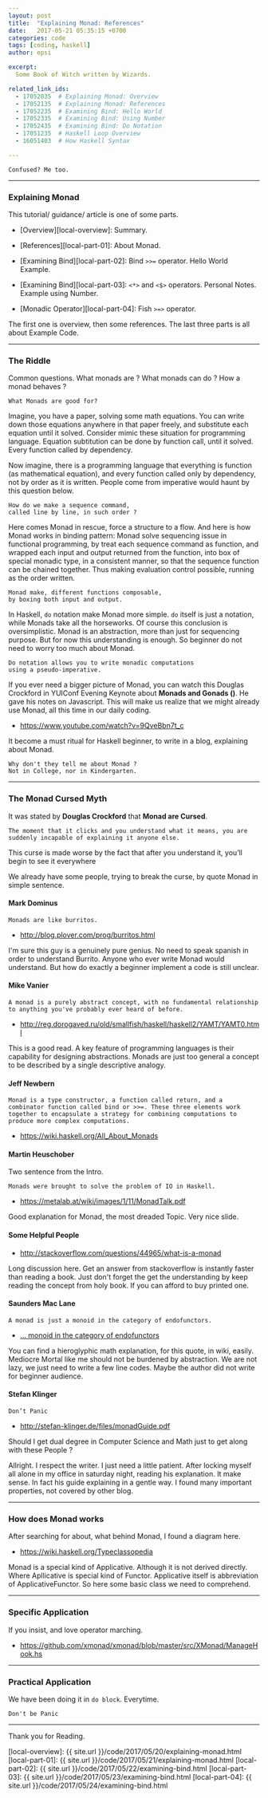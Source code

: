 ```yaml
---
layout: post
title:  "Explaining Monad: References"
date:   2017-05-21 05:35:15 +0700
categories: code
tags: [coding, haskell]
author: epsi

excerpt:
  Some Book of Witch written by Wizards.

related_link_ids: 
  - 17052035  # Explaining Monad: Overview
  - 17052135  # Explaining Monad: References
  - 17052235  # Examining Bind: Hello World
  - 17052335  # Examining Bind: Using Number
  - 17052435  # Examining Bind: Do Notation
  - 17051235  # Haskell Loop Overview
  - 16051403  # How Haskell Syntax

---
```


	Confused? Me too.

-- -- --

### Explaining Monad

This tutorial/ guidance/ article is one of some parts.

*	[Overview][local-overview]: Summary.

*	[References][local-part-01]:
	About Monad.

*	[Examining Bind][local-part-02]: 
	Bind <code>>>=</code> operator.
	Hello World Example.

*	[Examining Bind][local-part-03]: 
	<code><*></code> and <code><$></code> operators.
	Personal Notes. Example using Number.

*	[Monadic Operator][local-part-04]:
	Fish <code>>=></code> operator.

The first one is overview, then some references.
The last three parts is all about Example Code.

-- -- --

### The Riddle

Common questions.
What monads are ?
What monads can do ?
How a monad behaves ?

	What Monads are good for?

Imagine, you have a paper, solving some math equations.
You can write down those equations anywhere in that paper freely,
and substitute each equation until it solved.
Consider mimic these situation for programming language.
Equation subtitution can be done by function call, until it solved.
Every function called by dependency.

Now imagine, there is a programming language
that everything is function (as mathematical equation),
and every function called only by dependency,
not by order as it is written.
People come from imperative would haunt by this question below.

	How do we make a sequence command,
	called line by line, in such order ?

Here comes Monad in rescue, force a structure to a flow.
And here is how Monad works in binding pattern:
Monad solve sequencing issue in functional programming,
by treat each sequence command as function,
and wrapped each input and output returned from the function,
into box of special monadic type, in a consistent manner,
so that the sequence function can be chained together.
Thus making evaluation control possible,
running as the order written.

	Monad make, different functions composable,
	by boxing both input and output.

In Haskell, <code>do</code> notation make Monad more simple.
<code>do</code> itself is just a notation,
while Monads take all the horseworks.
Of course this conclusion is oversimplistic.
Monad is an abstraction, more than just for sequencing purpose.
But for now this understanding is enough.
So beginner do not need to worry too much about Monad.

	Do notation allows you to write monadic computations
	using a pseudo-imperative.

If you ever need a bigger picture of Monad,
you can watch this Douglas Crockford in YUIConf Evening Keynote
about **Monads and Gonads ()**. He gave his notes on Javascript.
This will make us realize that we might already use Monad,
all this time in our daily coding.
  
*	<https://www.youtube.com/watch?v=9QveBbn7t_c>

It become a must ritual for Haskell beginner,
to write in a blog, explaining about Monad.

	Why don't they tell me about Monad ?
	Not in College, nor in Kindergarten.

-- -- --

### The Monad Cursed Myth

It was stated by **Douglas Crockford** that **Monad are Cursed**.

	The moment that it clicks and you understand what it means, you are suddenly incapable of explaining it anyone else.

This curse is made worse by the fact that
after you understand it, you’ll begin to see it everywhere

We already have some people, trying to break the curse,
by quote Monad in simple sentence.

#### Mark Dominus

	Monads are like burritos.

*	<http://blog.plover.com/prog/burritos.html>

I'm sure this guy is a genuinely pure genius.
No need to speak spanish in order to understand Burrito.
Anyone who ever write Monad would understand.
But how do exactly a beginner implement a code is still unclear.

#### Mike Vanier

	A monad is a purely abstract concept, with no fundamental relationship to anything you've probably ever heard of before.

*	<http://reg.dorogaved.ru/old/smallfish/haskell/haskell2/YAMT/YAMT0.html>

This is a good read.
A key feature of programming languages is 
their capability for designing abstractions.
Monads are just too general a concept
to be described by a single descriptive analogy.

#### Jeff Newbern

	Monad is a type constructor, a function called return, and a combinator function called bind or >>=. These three elements work together to encapsulate a strategy for combining computations to produce more complex computations.

*	<https://wiki.haskell.org/All_About_Monads>


#### Martin Heuschober

Two sentence from the Intro.

	Monads were brought to solve the problem of IO in Haskell.

*	<https://metalab.at/wiki/images/1/11/MonadTalk.pdf>

Good explanation for Monad, the most dreaded Topic. Very nice slide.

#### Some Helpful People

*	<http://stackoverflow.com/questions/44965/what-is-a-monad>

Long discussion here. 
Get an answer from stackoverflow is 
instantly faster than reading a book.
Just don't forget the get the understanding
by keep reading the concept from holy book.
If you can afford to buy printed one.

#### Saunders Mac Lane 

	A monad is just a monoid in the category of endofunctors.

*	[... monoid in the category of endofunctors][ref-slide]

You can find a hieroglyphic math explanation,
for this quote, in wiki, easily.
Mediocre Mortal like me should not be burdened by abstraction.
We are not lazy, we just need to write a few line codes.
Maybe the author did not write for beginner audience.

#### Stefan Klinger

	Don’t Panic

*	<http://stefan-klinger.de/files/monadGuide.pdf>

Should I get dual degree in Computer Science and Math
just to get along with these People ?

Allright. I respect the writer. I just need a little patient.
After locking myself all alone in my office in saturday night,
reading his explanation. It make sense.
In fact his guide explaining in a gentle way.
I found many important properties, not covered by other blog.

-- -- --

### How does Monad works

After searching for about, what behind Monad, I found a diagram here.

*	<https://wiki.haskell.org/Typeclassopedia>

Monad is a special kind of Applicative.
Although it is not derived directly.
Where Apllicative is special kind of Functor.
Applicative itself is abbreviation of ApplicativeFunctor.
So here some basic class we need to comprehend.

-- -- --

### Specific Application

If you insist, and love operator marching.

*	<https://github.com/xmonad/xmonad/blob/master/src/XMonad/ManageHook.hs>

-- -- --

### Practical Application

We have been doing it in <code>do block</code>.
Everytime.

	Don't be Panic

-- -- --

Thank you for Reading.

[//]: <> ( -- -- -- links below -- -- -- )

[local-overview]: {{ site.url }}/code/2017/05/20/explaining-monad.html
[local-part-01]:  {{ site.url }}/code/2017/05/21/explaining-monad.html
[local-part-02]:  {{ site.url }}/code/2017/05/22/examining-bind.html
[local-part-03]:  {{ site.url }}/code/2017/05/23/examining-bind.html
[local-part-04]:  {{ site.url }}/code/2017/05/24/examining-bind.html

[ref-slide]: http://slides.com/julientournay/a-monad-is-just-a-monoid-in-the-category-of-endofunctors-what-s-the-problem/fullscreen#/

